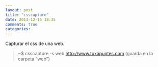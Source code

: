 ```yaml
---
layout: post
title: "csscapture"
date: 2013-12-15 18:35
comments: true
categories: 
---
```

Capturar el css de una web.

>~$ csscapture -s web http://www.tuxapuntes.com (guarda en la carpeta “web”)

